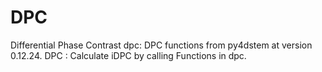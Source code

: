 # DPC
Differential Phase Contrast
dpc: DPC functions from py4dstem at version 0.12.24.
DPC : Calculate iDPC by calling Functions in dpc.
